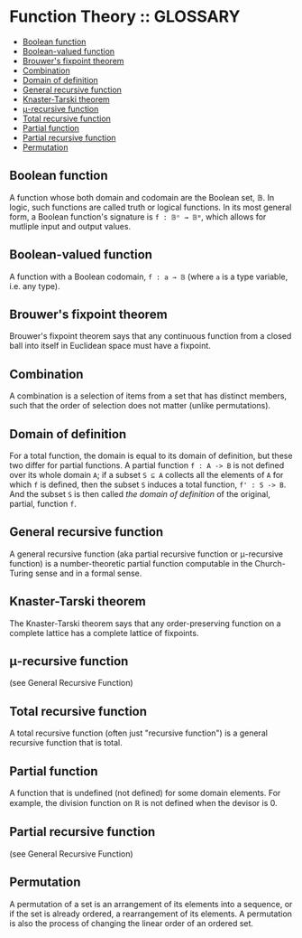 # Function Theory :: GLOSSARY

<!-- TOC -->

- [Boolean function](#boolean-function)
- [Boolean-valued function](#boolean-valued-function)
- [Brouwer's fixpoint theorem](#brouwers-fixpoint-theorem)
- [Combination](#combination)
- [Domain of definition](#domain-of-definition)
- [General recursive function](#general-recursive-function)
- [Knaster-Tarski theorem](#knaster-tarski-theorem)
- [μ-recursive function](#μ-recursive-function)
- [Total recursive function](#total-recursive-function)
- [Partial function](#partial-function)
- [Partial recursive function](#partial-recursive-function)
- [Permutation](#permutation)

<!-- /TOC -->

## Boolean function
A function whose both domain and codomain are the Boolean set, 𝔹. In logic, such functions are called truth or logical functions. In its most general form, a Boolean function's signature is `f : 𝔹ⁿ → 𝔹ᵐ`, which allows for mutliple input and output values.

## Boolean-valued function
A function with a Boolean codomain, `f : a → 𝔹` (where `a` is a type variable, i.e. any type).

## Brouwer's fixpoint theorem
Brouwer's fixpoint theorem says that any continuous function from a closed ball into itself in Euclidean space must have a fixpoint.

## Combination
A combination is a selection of items from a set that has distinct members, such that the order of selection does not matter (unlike permutations).

## Domain of definition
For a total function, the domain is equal to its domain of definition, but these two differ for partial functions. A partial function `f : A -> B` is not defined over its whole domain `A`; if a subset `S ⊆ A` collects all the elements of `A` for which `f` is defined, then the subset `S` induces a total function, `f' : S -> B`. And the subset `S` is then called *the domain of definition* of the original, partial, function `f`.

## General recursive function
A general recursive function (aka partial recursive function or μ-recursive function) is a number-theoretic partial function computable in the Church-Turing sense and in a formal sense.

## Knaster-Tarski theorem
The Knaster-Tarski theorem says that any order-preserving function on a complete lattice has a complete lattice of fixpoints.

## μ-recursive function
(see General Recursive Function)

## Total recursive function
A total recursive function (often just "recursive function") is a general recursive function that is total.

## Partial function
A function that is undefined (not defined) for some domain elements. For example, the division function on ℝ is not defined when the devisor is 0.

## Partial recursive function
(see General Recursive Function)

## Permutation
A permutation of a set is an arrangement of its elements into a sequence, or if the set is already ordered, a rearrangement of its elements. A permutation is also the process of changing the linear order of an ordered set.

